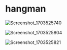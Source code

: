 # hangman

![Screenshot_1703525740](https://github.com/DevByShahzaib/Hangman-Game/assets/108393358/b8246ea0-219a-4172-82c9-e1cca7ac19b6)


![Screenshot_1703525804](https://github.com/DevByShahzaib/Hangman-Game/assets/108393358/9756a6ba-bf09-45ab-a00c-ed875d829685)


![Screenshot_1703525821](https://github.com/DevByShahzaib/Hangman-Game/assets/108393358/66975f49-f258-4009-a88a-0432294b3141)

